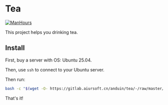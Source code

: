# Tea

[![ManHours](https://manhours.aiursoft.cn/r/gitlab.aiursoft.cn/anduin/tea.svg)](https://gitlab.aiursoft.cn/anduin/tea/-/commits/master?ref_type=heads)

This project helps you drinking tea.

## Install

First, buy a server with OS: Ubuntu 25.04.

Then, use `ssh` to connect to your Ubuntu server.

Then run:

```bash
bash -c "$(wget -O- https://gitlab.aiursoft.cn/anduin/tea/-/raw/master/install.sh)"
```

That's it!
